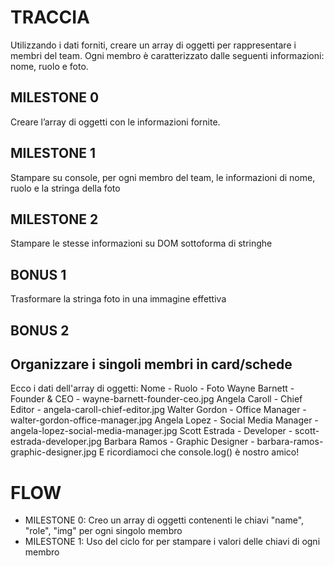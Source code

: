 # TRACCIA
Utilizzando i dati forniti, creare un array di oggetti per rappresentare i membri del team. Ogni membro è caratterizzato dalle seguenti informazioni: nome, ruolo e foto.
## MILESTONE 0
Creare l’array di oggetti con le informazioni fornite.
## MILESTONE 1
Stampare su console, per ogni membro del team, le informazioni di nome, ruolo e la stringa della foto
## MILESTONE 2
Stampare le stesse informazioni su DOM sottoforma di stringhe
## BONUS 1
Trasformare la stringa foto in una immagine effettiva
## BONUS 2
Organizzare i singoli membri in card/schede
---------------------------
Ecco i dati dell'array di oggetti:
Nome - Ruolo - Foto
Wayne Barnett - Founder & CEO - wayne-barnett-founder-ceo.jpg
Angela Caroll	- Chief Editor	- angela-caroll-chief-editor.jpg
Walter Gordon - Office Manager - walter-gordon-office-manager.jpg
Angela Lopez	- Social Media Manager - angela-lopez-social-media-manager.jpg
Scott Estrada	- Developer - scott-estrada-developer.jpg
Barbara Ramos - Graphic Designer - barbara-ramos-graphic-designer.jpg
E ricordiamoci che console.log() è nostro amico!

# FLOW
- MILESTONE 0: Creo un array di oggetti contenenti le chiavi "name", "role", "img" per ogni singolo membro
- MILESTONE 1: Uso del ciclo for per stampare i valori delle chiavi di ogni membro